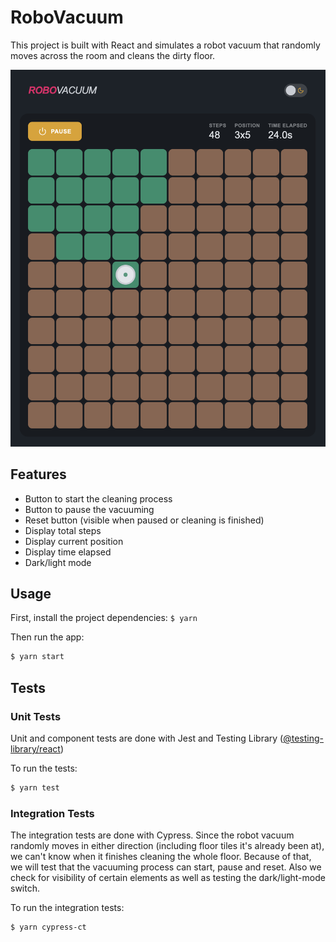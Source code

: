 # RoboVacuum

This project is built with React and simulates a robot vacuum that randomly moves across the room and cleans the dirty floor.

![Screenshot](./docs/screenshot.png)

## Features

- Button to start the cleaning process
- Button to pause the vacuuming
- Reset button (visible when paused or cleaning is finished)
- Display total steps
- Display current position
- Display time elapsed
- Dark/light mode

## Usage

First, install the project dependencies: `$ yarn`

Then run the app:

```bash
$ yarn start
```

## Tests

### Unit Tests

Unit and component tests are done with Jest and Testing Library ([@testing-library/react](https://github.com/testing-library/react-testing-library))

To run the tests:

```bash
$ yarn test
```

### Integration Tests

The integration tests are done with Cypress. Since the robot vacuum randomly moves in either direction (including floor tiles it's already been at), we can't know when it finishes cleaning the whole floor. Because of that, we will test that the vacuuming process can start, pause and reset. Also we check for visibility of certain elements as well as testing the dark/light-mode switch.

To run the integration tests:

```bash
$ yarn cypress-ct
```
